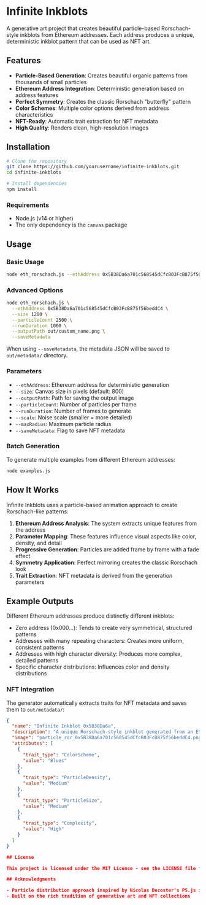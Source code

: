 # Infinite Inkblots

A generative art project that creates beautiful particle-based Rorschach-style inkblots from Ethereum addresses. Each address produces a unique, deterministic inkblot pattern that can be used as NFT art.

## Features

- **Particle-Based Generation**: Creates beautiful organic patterns from thousands of small particles
- **Ethereum Address Integration**: Deterministic generation based on address features
- **Perfect Symmetry**: Creates the classic Rorschach "butterfly" pattern
- **Color Schemes**: Multiple color options derived from address characteristics
- **NFT-Ready**: Automatic trait extraction for NFT metadata
- **High Quality**: Renders clean, high-resolution images

## Installation

```bash
# Clone the repository
git clone https://github.com/yourusername/infinite-inkblots.git
cd infinite-inkblots

# Install dependencies
npm install
```

### Requirements

- Node.js (v14 or higher)
- The only dependency is the `canvas` package

## Usage

### Basic Usage

```bash
node eth_rorschach.js --ethAddress 0x5B38Da6a701c568545dCfcB03FcB875f56beddC4
```

### Advanced Options

```bash
node eth_rorschach.js \
  --ethAddress 0x5B38Da6a701c568545dCfcB03FcB875f56beddC4 \
  --size 1200 \
  --particleCount 2500 \
  --runDuration 1000 \
  --outputPath out/custom_name.png \
  --saveMetadata
```

When using `--saveMetadata`, the metadata JSON will be saved to `out/metadata/` directory.

### Parameters

- `--ethAddress`: Ethereum address for deterministic generation
- `--size`: Canvas size in pixels (default: 800)
- `--outputPath`: Path for saving the output image
- `--particleCount`: Number of particles per frame
- `--runDuration`: Number of frames to generate
- `--scale`: Noise scale (smaller = more detailed)
- `--maxRadius`: Maximum particle radius
- `--saveMetadata`: Flag to save NFT metadata

### Batch Generation

To generate multiple examples from different Ethereum addresses:

```bash
node examples.js
```

## How It Works

Infinite Inkblots uses a particle-based animation approach to create Rorschach-like patterns:

1. **Ethereum Address Analysis**: The system extracts unique features from the address
2. **Parameter Mapping**: These features influence visual aspects like color, density, and detail
3. **Progressive Generation**: Particles are added frame by frame with a fade effect
4. **Symmetry Application**: Perfect mirroring creates the classic Rorschach look
5. **Trait Extraction**: NFT metadata is derived from the generation parameters

## Example Outputs

Different Ethereum addresses produce distinctly different inkblots:

- Zero address (0x000...): Tends to create very symmetrical, structured patterns
- Addresses with many repeating characters: Creates more uniform, consistent patterns
- Addresses with high character diversity: Produces more complex, detailed patterns
- Specific character distributions: Influences color and density distributions

### NFT Integration

The generator automatically extracts traits for NFT metadata and saves them to `out/metadata/`:

```json
{
  "name": "Infinite Inkblot 0x5B38Da6a",
  "description": "A unique Rorschach-style inkblot generated from an Ethereum address",
  "image": "particle_ror_0x5B38Da6a701c568545dCfcB03FcB875f56beddC4.png",
  "attributes": [
    {
      "trait_type": "ColorScheme",
      "value": "Blues"
    },
    {
      "trait_type": "ParticleDensity",
      "value": "Medium"
    },
    {
      "trait_type": "ParticleSize",
      "value": "Medium"
    },
    {
      "trait_type": "Complexity",
      "value": "High"
    }
  ]
}

## License

This project is licensed under the MIT License - see the LICENSE file for details.

## Acknowledgments

- Particle distribution approach inspired by Nicolas Decoster's P5.js implementation
- Built on the rich tradition of generative art and NFT collections
```
